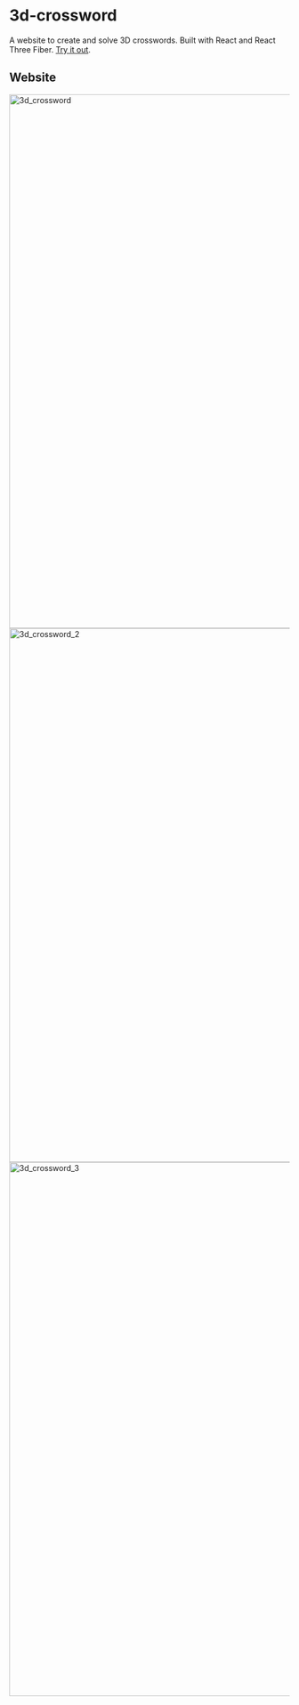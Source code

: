 # 3d-crossword
A website to create and solve 3D crosswords. Built with React and React Three Fiber. [Try it out](https://shouvikghosh2048.github.io/3d-crossword/).

## Website
<img width="960" alt="3d_crossword" src="https://user-images.githubusercontent.com/91585022/232529181-bda8cb50-1f5d-4672-9be7-1f3f6575a357.PNG">
<img width="960" alt="3d_crossword_2" src="https://user-images.githubusercontent.com/91585022/232532388-4eaa80b5-1556-4c0d-86d9-954e219f17d3.PNG">
<img width="960" alt="3d_crossword_3" src="https://user-images.githubusercontent.com/91585022/232532475-b16703fa-df45-49db-b998-fba97eeafe91.PNG">
